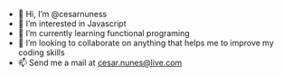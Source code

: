 - 👋 Hi, I’m @cesarnuness
- 👀 I’m interested in Javascript
- 🌱 I’m currently learning functional programing
- 💞️ I’m looking to collaborate on anything that helps me to improve my coding skills
- 📫 Send me a mail at cesar.nunes@live.com

<!---
cesarnuness/cesarnuness is a ✨ special ✨ repository because its `README.md` (this file) appears on your GitHub profile.
You can click the Preview link to take a look at your changes.
--->
